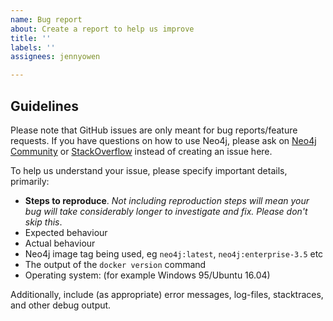 ```yaml
---
name: Bug report
about: Create a report to help us improve
title: ''
labels: ''
assignees: jennyowen

---
```


## Guidelines

Please note that GitHub issues are only meant for bug reports/feature requests. 
If you have questions on how to use Neo4j, please ask on [Neo4j Community](https://community.neo4j.com/) or [StackOverflow](http://stackoverflow.com/questions/tagged/neo4j) instead of creating an issue here.

To help us understand your issue, please specify important details, primarily:

- **Steps to reproduce**. *Not including reproduction steps will mean your bug will take considerably longer to investigate and fix. Please don't skip this*.
- Expected behaviour
- Actual behaviour
- Neo4j image tag being used, eg `neo4j:latest`, `neo4j:enterprise-3.5` etc
- The output of the `docker version` command
- Operating system: (for example Windows 95/Ubuntu 16.04)

Additionally, include (as appropriate) error messages, log-files, stacktraces, and other debug output.
